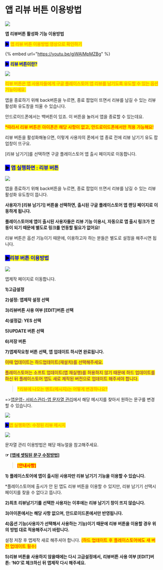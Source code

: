 # 앱 리뷰 버튼 이용방법

![](https://wp.swing2app.co.kr/wp-content/uploads/2019/03/%EB%A6%AC%EB%B7%B0%EB%B2%84%ED%8A%BC-%EC%A0%9C%EB%AA%A9.png)

**앱 리뷰버튼 활성화 기능 이용방법**

<mark style="background-color:blue;">**▶**</mark> <mark style="color:orange;">**앱 리뷰 버튼 이용방법 영상으로 확인하기**</mark>&#x20;

{% embed url="https://youtu.be/gjWAIMpMZBg" %}



<mark style="background-color:blue;">**▶**</mark> <mark style="color:blue;">**리뷰 버튼이란?**</mark>

![](https://wp.swing2app.co.kr/wp-content/uploads/2019/03/%EB%A6%AC%EB%B7%B0%EC%B0%BD.png)

<mark style="color:orange;">**리뷰 버튼은 앱 사용자들에게 구글 플레이스토어 앱 리뷰를 남기도록 유도할 수 있는 옵션 기능이에요.**</mark>

앱을 종료하기 위해 back버튼을 누르면, 종료 팝업이 뜨면서 리뷰를 남길 수 있는 리뷰 활성화 유도창을 띄울 수 있습니다.

안드로이드폰에서는 백버튼이 있죠. 이 버튼을 눌러서 앱을 종료할 수 있는데요.

<mark style="color:red;">\*따라서 리뷰 버튼은 아이폰은 해당 사항이 없고, 안드로이드폰에서만 적용 가능해요!</mark>

리뷰 버튼을 활성화해놓으면, 이렇게 사용자의 폰에서 앱 종료 전에 리뷰 남기기 유도 팝업창이 뜨구요.

\[리뷰 남기기]를 선택하면 구글 플레이스토어 앱 출시 페이지로 이동합니다.



### <mark style="background-color:blue;">**▶**</mark> <mark style="color:blue;">**앱 실행화면 : 리뷰 버튼**</mark>

![](https://wp.swing2app.co.kr/wp-content/uploads/2019/03/%EB%A6%AC%EB%B7%B0%EC%B0%BD2.png)

앱을 종료하기 위해 back버튼을 누르면, 종료 팝업이 뜨면서 리뷰를 남길 수 있는 리뷰 활성화 유도창이 뜹니다.

**사용자가 \[리뷰 남기기] 버튼을 선택하면, 출시된 구글 플레이스토어 앱 랜딩 페이지로 이동하게 됩니다.**

**플레이스토어에 앱이 출시된 사용자들은 리뷰 기능 이용시, 자동으로 앱 출시 링크가 연동이 되기 때문에 별도로 링크를 연동할 필요가 없어요!**

리뷰 버튼은 옵션 기능이기 때문에, 이용하고자 하는 분들은 별도로 설정을 해주시면 됩니다.



### <mark style="background-color:blue;">**▶**</mark><mark style="color:blue;">**리뷰 버튼 이용방법**</mark>

![](https://wp.swing2app.co.kr/wp-content/uploads/2019/03/%EB%A6%AC%EB%B7%B0%EB%B2%84%ED%8A%BCNEW1.png)

앱제작 페이지로 이동합니다.

**1)고급설정**

**2)설정: 앱제작 설정 선택**

**3)리뷰버튼 사용 여부 \[EDIT]버튼 선택**

**4)설정값: YES 선택**

**5)UPDATE 버튼 선택**

**6)저장 버튼**

**7)앱제작요청 버튼 선택, 앱 업데이트 하시면 완료됩니다.**&#x20;

<mark style="color:purple;">이때 업데이트는 하드업데이트(재설치)를 선택해주세요.</mark>

<mark style="color:purple;">플레이스토어는 소프트 업데이트(앱 재실행)를 허용하지 않기 때문에 하드 업데이트를 하신 뒤 플레이스토어 앱도 새로 제작된 버전으로 업데이트 해주셔야 합니다.</mark>



> <mark style="color:orange;">**\*리뷰에 나오는 멘트(메시지)는 어떻게 변경하나요?**</mark>

\=>[앱운영- 서비스관리-앱 문자열 관리](http://www.swing2app.co.kr/view/app\_resourecs\_manager)에서 해당 메시지를 찾아서 원하는 문구를 변경할 수 있습니다.

![](https://wp.swing2app.co.kr/wp-content/uploads/2019/03/%EB%AC%B8%EA%B5%AC%EC%88%98%EC%A0%95.gif)



<mark style="background-color:blue;">**▶**</mark><mark style="color:orange;">**앱 실행화면: 수정된 리뷰 메시지**</mark>&#x20;

![](https://wp.swing2app.co.kr/wp-content/uploads/2019/03/%EB%AC%B8%EC%9E%90%EC%97%B4%EA%B4%80%EB%A6%AC10.png)

문자열 관리 이용방법은 해당 매뉴얼을 참고해주세요.

**☞** [**\[앱에 셋팅된 문구 수정방법\]**](https://wp.swing2app.co.kr/documentation/appmanage/service/edit-text/)



> <mark style="color:red;">**\[안내사항]**</mark>

**1) 플레이스토어에 앱이 출시된 사용자만 리뷰 남기기 기능을 이용할 수 있습니다.**

\*플레이스토어에 출시가 안 된 앱도 리뷰 버튼을 이용할 수 있지만, 리뷰 남기기 선택시 페이지를 찾을 수 없다고 뜹니다.

**2)최초 리뷰남기기를 선택한 사용자는 이후에는 리뷰 남기기 창이 뜨지 않습니다.**

**3)아이폰에서는 해당 사항 없으며, 안드로이드폰에서만 반영됩니다.**

**4)옵션 기능(사용자가 선택해서 사용하는 기능)이기 때문에 리뷰 버튼을 이용할 경우 위의 방법 대로 적용해주시기 바랍니다.**

설정 저장 후 앱제작 새로 해주셔야 합니다. <mark style="color:red;">(하드 업데이트 후 플레이스토어에도 새 버전 업데이트 필수)</mark>

**5)리뷰 버튼을 사용하지 않을때에는 다시 고급설정에서, 리뷰버튼 사용 여부 \[EDIT]버튼: ‘NO’로 체크하신 뒤 앱제작 다시 해주세요.**
